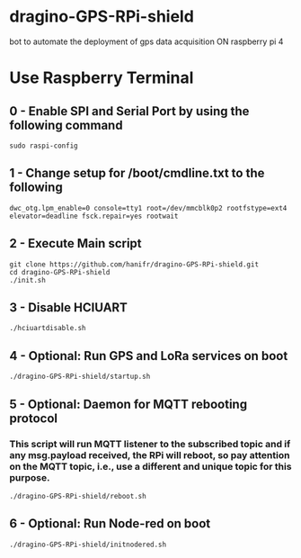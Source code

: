 # dragino-GPS-RPi-shield
 bot to automate the deployment of gps data acquisition ON raspberry pi 4
 # Use Raspberry Terminal

 ## 0 - Enable SPI and Serial Port by using the following command
```
sudo raspi-config
```
## 1 - Change setup for /boot/cmdline.txt to the following
```
dwc_otg.lpm_enable=0 console=tty1 root=/dev/mmcblk0p2 rootfstype=ext4 elevator=deadline fsck.repair=yes rootwait

```

 ## 2 - Execute Main script
```
git clone https://github.com/hanifr/dragino-GPS-RPi-shield.git
cd dragino-GPS-RPi-shield
./init.sh
```
## 3 - Disable HCIUART
```
./hciuartdisable.sh
```

## 4 - Optional: Run GPS and LoRa services on boot
```
./dragino-GPS-RPi-shield/startup.sh
```

## 5 - Optional: Daemon for MQTT rebooting protocol
### This script will run MQTT listener to the subscribed topic and if any msg.payload received, the RPi will reboot, so pay attention on the MQTT topic, i.e., use a different and unique topic for this purpose.
```
./dragino-GPS-RPi-shield/reboot.sh
```

## 6 - Optional: Run Node-red on boot
```
./dragino-GPS-RPi-shield/initnodered.sh
```
